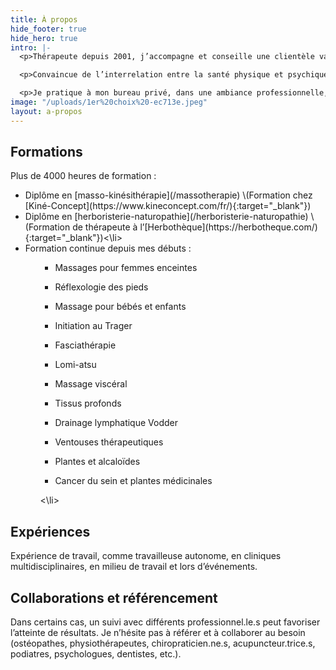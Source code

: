 ```yaml
---
title: À propos
hide_footer: true
hide_hero: true
intro: |-
  <p>Thérapeute depuis 2001, j’accompagne et conseille une clientèle variée et de tous âges dans une démarche visant le bien-être, la santé et la vitalité. Mon approche est axée sur le respect, l’écoute, l’honnêteté et l’expérience. Un juste mélange entre le ressenti et la science. </p>

  <p>Convaincue de l’interrelation entre la santé physique et psychique, l’alimentation, l’hygiène de vie et l’environnement, je porte attention à divers aspects et détails pouvant optimiser le retour à la santé et au mieux-être.</p>

  <p>Je pratique à mon bureau privé, dans une ambiance professionnelle, calme et chaleureuse.</p>
image: "/uploads/1er%20choix%20-ec713e.jpeg"
layout: a-propos
---
```


## Formations

Plus de 4000 heures de formation :

<ul>
<li>Diplôme en [masso-kinésithérapie](/massotherapie)
\(Formation chez [Kiné-Concept](https://www.kineconcept.com/fr/){:target="_blank"})</li>
<li>Diplôme en [herboristerie-naturopathie](/herboristerie-naturopathie)
\(Formation de thérapeute à l’[Herbothèque](https://herbotheque.com/){:target="_blank"})<\li>
<li>Formation continue depuis mes débuts :
<ul>

* Massages pour femmes enceintes

* Réflexologie des pieds

* Massage pour bébés et enfants

* Initiation au Trager

* Fasciathérapie

* Lomi-atsu
  </ul>
  <ul>

* Massage viscéral

* Tissus profonds

* Drainage lymphatique Vodder

* Ventouses thérapeutiques

* Plantes et alcaloïdes

* Cancer du sein et plantes médicinales
  </ul><\li>
  </ul>



## Expériences

Expérience de travail, comme travailleuse autonome, en cliniques multidisciplinaires, en milieu de travail et lors d’événements.

## Collaborations et référencement

Dans certains cas, un suivi avec différents professionnel.le.s peut favoriser l’atteinte de résultats. Je n’hésite pas à référer et à collaborer au besoin (ostéopathes, physiothérapeutes, chiropraticien.ne.s, acupuncteur.trice.s, podiatres, psychologues, dentistes, etc.).